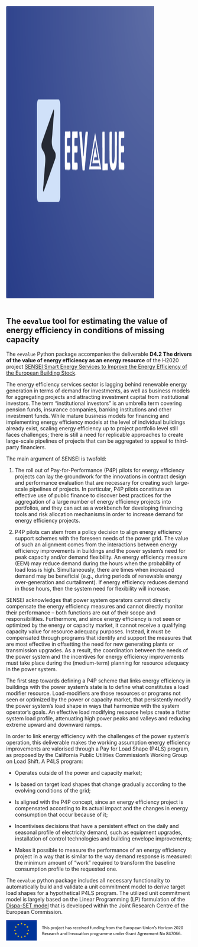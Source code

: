 <img src="https://github.com/hebes-io/eevalue/blob/main/logo.png" width="400" height="790">
<br/><br/>

## The `eevalue` tool for estimating the value of energy efficiency in conditions of missing capacity

The `eevalue` Python package accompanies the deliverable <b>D4.2 The drivers of the value of energy efficiency as an energy resource</b> of the H2020 project [SENSEI Smart Energy Services to Improve the Energy Efficiency of the European Building Stock](https://senseih2020.eu/). 

The energy efficiency services sector is lagging behind renewable energy generation in terms of demand for investments, as well as business models for aggregating projects and attracting investment capital from institutional investors. The term “institutional investors” is an umbrella term covering pension funds, insurance companies, banking institutions and other investment funds. While mature business models for financing and implementing energy efficiency models at the level of individual buildings already exist, scaling energy efficiency up to project portfolio level still faces challenges; there is still a need for replicable approaches to create large-scale pipelines of projects that can be aggregated to appeal to third-party financiers.

The main argument of SENSEI is twofold:

1. The roll out of Pay-for-Performance (P4P) pilots for energy efficiency projects can lay the groundwork for the innovations in contract design and performance evaluation that are necessary for creating such large-scale pipelines of projects. In particular, P4P pilots constitute an effective use of public finance to discover best practices for the aggregation of a large number of energy efficiency projects into portfolios, and they can act as a workbench for developing financing tools and risk allocation mechanisms in order to increase demand for energy efficiency projects. 


2. P4P pilots can stem from a policy decision to align energy efficiency support schemes with the foreseen needs of the power grid. The value of such an alignment comes from the interactions between energy efficiency improvements in buildings and the power system’s need for peak capacity and/or demand flexibility. An energy efficiency measure (EEM) may reduce demand during the hours when the probability of load loss is high. Simultaneously, there are times when increased demand may be beneficial (e.g., during periods of renewable energy over-generation and curtailment). If energy efficiency reduces demand in those hours, then the system need for flexibility will increase.  

SENSEI acknowledges that power system operators cannot directly compensate the energy efficiency measures and cannot directly monitor their performance – both functions are out of their scope and responsibilities. Furthermore, and since energy efficiency is not seen or optimized by the energy or capacity market, it cannot receive a qualifying capacity value for resource adequacy purposes. Instead, it must be compensated through programs that identify and support the measures that are most effective in offsetting the need for new generating plants or transmission upgrades. As a result, the coordination between the needs of the power system and the incentives for energy efficiency improvements must take place during the (medium-term) planning for resource adequacy in the power system. 

The first step towards defining a P4P scheme that links energy efficiency in buildings with the power system’s state is to define what constitutes a load modifier resource. Load-modifiers are those resources or programs not seen or optimized by the power or capacity market, that persistently modify the power system’s load shape in ways that harmonize with the system operator’s goals. An effective load modifying resource helps create a flatter system load profile, attenuating high power peaks and valleys and reducing extreme upward and downward ramps.

In order to link energy efficiency with the challenges of the power system’s operation, this deliverable makes the working assumption energy efficiency improvements are valorised through a Pay for Load Shape (P4LS) program, as proposed by the California Public Utilities Commission’s Working Group on Load Shift. A P4LS program: 

* Operates outside of the power and capacity market;

* Is based on target load shapes that change gradually according to the evolving conditions of the grid;

* Is aligned with the P4P concept, since an energy efficiency project is compensated according to its actual impact and the changes in energy consumption that occur because of it; 

* Incentivises decisions that have a persistent effect on the daily and seasonal profile of electricity demand, such as equipment upgrades, installation of control technologies and building envelope improvements;

* Makes it possible to measure the performance of an energy efficiency project in a way that is similar to the way demand response is measured: the minimum amount of “work” required to transform the baseline consumption profile to the requested one.

The `eevalue` python package includes all necessary functionality to automatically build and validate a unit commitment model to derive target load shapes for a hypothetical P4LS program. The utilized unit commitment model is largely based on the Linear Programming (LP) formulation of the [Dispa-SET model](https://github.com/energy-modelling-toolkit/Dispa-SET/) that is developed within the Joint Research Centre of the European Commission.
<br>

<img align="left" width="500" src="https://github.com/hebes-io/eensight/blob/master/EC_support.png">

